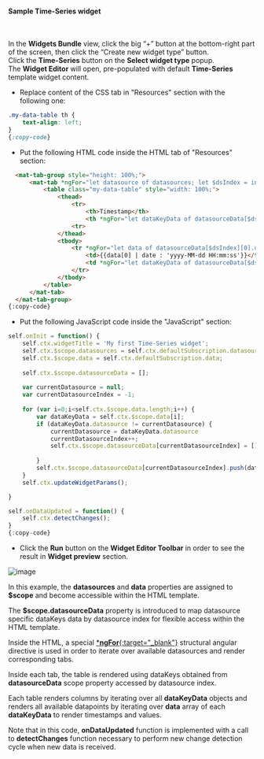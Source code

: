#### Sample Time-Series widget

<div class="divider"></div>
<br/>

In the **Widgets Bundle** view, click the big “+” button at the bottom-right part of the screen, then click the “Create new widget type” button.<br>
Click the **Time-Series** button on the **Select widget type** popup.<br>
The **Widget Editor** will open, pre-populated with default **Time-Series** template widget content.

 - Replace content of the CSS tab in "Resources" section with the following one:

```css
.my-data-table th {
    text-align: left;
}
{:copy-code}
```

 - Put the following HTML code inside the HTML tab of "Resources" section:

```html
  <mat-tab-group style="height: 100%;">
      <mat-tab *ngFor="let datasource of datasources; let $dsIndex = index" label="{{datasource.name}}">
          <table class="my-data-table" style="width: 100%;">
              <thead>
                  <tr>
                      <th>Timestamp</th>
                      <th *ngFor="let dataKeyData of datasourceData[$dsIndex]">{{dataKeyData.dataKey.label}}</th>
                  <tr>          
              </thead>
              <tbody>
                  <tr *ngFor="let data of datasourceData[$dsIndex][0].data; let $dataIndex = index">
                      <td>{{data[0] | date : 'yyyy-MM-dd HH:mm:ss'}}</td>
                      <td *ngFor="let dataKeyData of datasourceData[$dsIndex]">{{dataKeyData.data[$dataIndex] && dataKeyData.data[$dataIndex][1]}}</td>
                  </tr>      
              </tbody>          
          </table>          
      </mat-tab>       
  </mat-tab-group>
{:copy-code}
```

 - Put the following JavaScript code inside the "JavaScript" section:

```javascript
self.onInit = function() {
    self.ctx.widgetTitle = 'My first Time-Series widget';
    self.ctx.$scope.datasources = self.ctx.defaultSubscription.datasources;
    self.ctx.$scope.data = self.ctx.defaultSubscription.data;
    
    self.ctx.$scope.datasourceData = [];
    
    var currentDatasource = null;
    var currentDatasourceIndex = -1;
    
    for (var i=0;i<self.ctx.$scope.data.length;i++) {
        var dataKeyData = self.ctx.$scope.data[i];
        if (dataKeyData.datasource != currentDatasource) {
            currentDatasource = dataKeyData.datasource
            currentDatasourceIndex++;
            self.ctx.$scope.datasourceData[currentDatasourceIndex] = [];
            
        } 
        self.ctx.$scope.datasourceData[currentDatasourceIndex].push(dataKeyData);
    }
    self.ctx.updateWidgetParams();

}

self.onDataUpdated = function() {
    self.ctx.detectChanges();
}
{:copy-code}
```

 - Click the **Run** button on the **Widget Editor Toolbar** in order to see the result in **Widget preview** section.

![image](${baseUrl}/images/user-guide/contribution/widgets/timeseries-widget-sample.png)

In this example, the <span trigger-style="fontSize: 16px;" trigger-text="<b>subscription</b>" tb-help-popup="widget/editor/widget_js_subscription_object"></span> **datasources** and **data** properties are assigned to **$scope** and become accessible within the HTML template.

The **$scope.datasourceData** property is introduced to map datasource specific dataKeys data by datasource index for flexible access within the HTML template.

Inside the HTML, a special [***ngFor**{:target="_blank"}](https://angular.io/api/common/NgForOf) structural angular directive is used in order to iterate over available datasources and render corresponding tabs.

Inside each tab, the table is rendered using dataKeys obtained from **datasourceData** scope property accessed by datasource index.<br>

Each table renders columns by iterating over all **dataKeyData** objects and renders all available datapoints by iterating over **data** array of each **dataKeyData** to render timestamps and values.

Note that in this code, **onDataUpdated** function is implemented with a call to **detectChanges** function necessary to perform new change detection cycle when new data is received.

<br/>
<br/>
